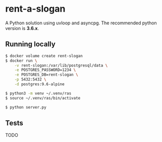# rent-a-slogan

A Python solution using uvloop and asyncpg.  The recommended python
version is **3.6.x**.

## Running locally

```bash
$ docker volume create rent-slogan
$ docker run \
    -v rent-slogan:/var/lib/postgresql/data \
    -e POSTGRES_PASSWORD=1234 \
    -e POSTGRES_DB=rent-slogan \
    -p 5432:5432 \
    -d postgres:9.6-alpine

$ python3 -m venv ~/.venv/ras
$ source ~/.venv/ras/bin/activate

$ python server.py
```

## Tests

TODO
